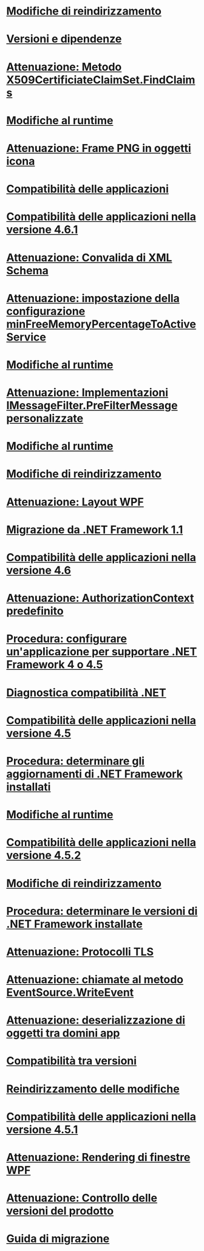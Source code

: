 # [Modifiche di reindirizzamento](retargeting-changes-in-the-net-framework-4-6.md)
# [Versioni e dipendenze](versions-and-dependencies.md)
# [Attenuazione: Metodo X509CertificiateClaimSet.FindClaims](mitigation-x509certificateclaimset-findclaims-method.md)
# [Modifiche al runtime](runtime-changes-in-the-net-framework-4-5-1.md)
# [Attenuazione: Frame PNG in oggetti icona](mitigation-png-frames-in-icon-objects.md)
# [Compatibilità delle applicazioni](application-compatibility.md)
# [Compatibilità delle applicazioni nella versione 4.6.1](application-compatibility-in-the-net-framework-4-6-1.md)
# [Attenuazione: Convalida di XML Schema](mitigation-xml-schema-validation.md)
# [Attenuazione: impostazione della configurazione minFreeMemoryPercentageToActiveService](mitigation-minfreememorypercentagetoactiveservice-configuration-setting.md)
# [Modifiche al runtime](runtime-changes-in-the-net-framework-4-6-1.md)
# [Attenuazione: Implementazioni IMessageFilter.PreFilterMessage personalizzate](mitigation-custom-imessagefilter-prefiltermessage-implementations.md)
# [Modifiche al runtime](runtime-changes-in-the-net-framework-4-5-2.md)
# [Modifiche di reindirizzamento](retargeting-changes-in-the-net-framework-4-5-1.md)
# [Attenuazione: Layout WPF](mitigation-wpf-layout.md)
# [Migrazione da .NET Framework 1.1](migrating-from-the-net-framework-1-1.md)
# [Compatibilità delle applicazioni nella versione 4.6](application-compatibility-in-the-net-framework-4-6.md)
# [Attenuazione: AuthorizationContext predefinito](mitigation-default-authorizationcontext.md)
# [Procedura: configurare un'applicazione per supportare .NET Framework 4 o 4.5](how-to-configure-an-app-to-support-net-framework-4-or-4-5.md)
# [Diagnostica compatibilità .NET](net-compatibility-diagnostics.md)
# [Compatibilità delle applicazioni nella versione 4.5](application-compatibility-in-the-net-framework-4-5.md)
# [Procedura: determinare gli aggiornamenti di .NET Framework installati](how-to-determine-which-net-framework-updates-are-installed.md)
# [Modifiche al runtime](runtime-changes-in-the-net-framework-4-6.md)
# [Compatibilità delle applicazioni nella versione 4.5.2](application-compatibility-in-the-net-framework-4-5-2.md)
# [Modifiche di reindirizzamento](retargeting-changes-in-the-net-framework-4-6-1.md)
# [Procedura: determinare le versioni di .NET Framework installate](how-to-determine-which-versions-are-installed.md)
# [Attenuazione: Protocolli TLS](mitigation-tls-protocols.md)
# [Attenuazione: chiamate al metodo EventSource.WriteEvent](mitigation-eventsource-writeevent-method-calls.md)
# [Attenuazione: deserializzazione di oggetti tra domini app](mitigation-deserialization-of-objects-across-app-domains.md)
# [Compatibilità tra versioni](version-compatibility.md)
# [Reindirizzamento delle modifiche](retargeting-changes-in-the-net-framework-4-5-2.md)
# [Compatibilità delle applicazioni nella versione 4.5.1](application-compatibility-in-the-net-framework-4-5-1.md)
# [Attenuazione: Rendering di finestre WPF](mitigation-wpf-window-rendering.md)
# [Attenuazione: Controllo delle versioni del prodotto](mitigation-product-versioning.md)
# [Guida di migrazione](migration-guide-to-the-net-framework-4-7-4-6-and-4-5.md)
